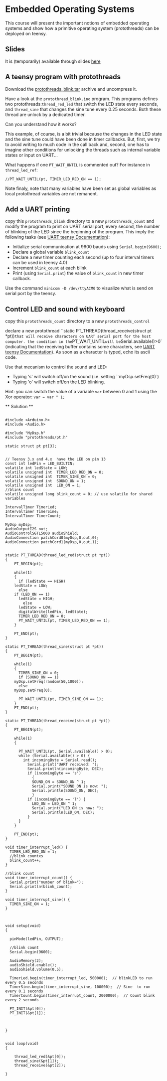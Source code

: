 # Embedded Operating Systems

This course will present the important notions of embedded operating systems and show how a primitive operating system (protothreads) can be deployed on teensy.

## Slides

It is (temporarily) available through sildes [here](os/img/cours_2_os.pdf)

## A teensy program with protothreads 
Download the [protothreads_blink.tar](os/img/protothreads_blink.tar) archive and uncompress it.

Have a look at the ``protothread_blink.ino`` program. This programs defines two protothreads:`thread_red_led` that switch the LED state every  seconds, and `thread_sine` that changes the sine tune every 0.25 seconds. Both these thread are unlock by a dedicated timer. 

Can you understand how it works? 

This example, of course, is a bit trivial because the changes in the LED state and the sine tune could have been done in timer callbacks. But, first,  we try to avoid writing to much code in the call back and, second, one has to imagine other conditions for unlocking the threads such as internal variable states or input on UART... 

 What happens if one ``PT_WAIT_UNTIL`` is commented out? For instance in ``thread_led_ref``:
 
 ``//PT_WAIT_UNTIL(pt, TIMER_LED_RED_ON == 1);``

Note finaly, note that many variables have been set as global variables as local protothread variables are not remanent.


## Add a UART printing 
copy this ``protothreads_blink`` directory to a new ``protothreads_count`` and modify the program to print on UART serial port, every second,   the number of blinking of the LED since the beginning of the program.  This imply the following tasks (see [UART teensy Documentation](https://www.pjrc.com/teensy/td_uart.html)):

- Initialize serial communication at 9600 bauds using `Serial.begin(9600);`
-  Declare a global variable `blink_count`
- Declare a new timer counting each second (up to four interval timers can be used in teensy 4.0)
- Increment `blink_count` at each blink
- Print (using `Serial.print`) the value of `blink_count` in new timer callback.
 
Use the command ``minicom -D /dev/ttyACM0`` to visualize what is send on serial port by the teensy. 

## Control LED and sound with keyboard
copy this ``protothreads_count`` directory to a new ``protothreads_control``

declare a new protothread ``static PT_THREAD(thread_receive(struct pt *pt))` that will receive characters on UART serial port for the host computer. the condition in the `PT_WAIT_UNTIL` will be `Serial.available()>0` (indicating that the receiving buffer contains some characters, see [UART teensy Documentation](https://www.pjrc.com/teensy/td_uart.html)). As soon as a character is typed, echo its ascii code. 

Use that mecanism to control the sound and LED:

- Typing 's' will switch off/on the sound (i.e. setting ``myDsp.setFreq(0)`) 
- Typing 'o' will switch off/on the LED blinking.

Hint: you can switch the value of a variable `var` between 0 and 1 using the Xor operator: `var = var ^ 1;`

** Solution **

```

#include <Arduino.h>
#include <Audio.h>

#include "MyDsp.h"
#include "protothreads/pt.h"

static struct pt pt[3];


// Teensy 3.x and 4.x  have the LED on pin 13
const int ledPin = LED_BUILTIN;
volatile int ledState = LOW;
volatile unsigned int  TIMER_LED_RED_ON = 0;
volatile unsigned int  TIMER_SINE_ON = 0;
volatile unsigned int  SOUND_ON = 1;
volatile unsigned int  LED_ON = 1;
//blink count
volatile unsigned long blink_count = 0; // use volatile for shared variables

IntervalTimer TimerLed;
IntervalTimer TimerSine;
IntervalTimer TimerCount;

MyDsp myDsp;
AudioOutputI2S out;
AudioControlSGTL5000 audioShield;
AudioConnection patchCord0(myDsp,0,out,0);
AudioConnection patchCord1(myDsp,0,out,1);


static PT_THREAD(thread_led_red(struct pt *pt))
{
    PT_BEGIN(pt);

    while(1)
    {
      if (ledState == HIGH)
	ledState = LOW;
      else 
	if (LED_ON == 1)
	  ledState = HIGH;
        else
	  ledState = LOW;
      digitalWrite(ledPin, ledState);
      TIMER_LED_RED_ON = 0;
      PT_WAIT_UNTIL(pt, TIMER_LED_RED_ON == 1);
    }

    PT_END(pt);
}

static PT_THREAD(thread_sine(struct pt *pt))
{
    PT_BEGIN(pt);

    while(1)
    {
      TIMER_SINE_ON = 0;
      if (SOUND_ON == 1)
	myDsp.setFreq(random(50,1000));
      else
	myDsp.setFreq(0);
      	
      PT_WAIT_UNTIL(pt, TIMER_SINE_ON == 1);
    }
    PT_END(pt);
}

static PT_THREAD(thread_receive(struct pt *pt))
{
    PT_BEGIN(pt);

    while(1)
    {

      PT_WAIT_UNTIL(pt, Serial.available() > 0);
      while (Serial.available() > 0) {
      	int incomingByte = Serial.read();
	      Serial.print("UART received: ");
	      Serial.println(incomingByte, DEC);
	      if (incomingByte == 's')
	        {
	        SOUND_ON = SOUND_ON ^ 1;
	        Serial.print("SOUND_ON is now: ");
	        Serial.println(SOUND_ON, DEC);
	        }
	      if (incomingByte == 'l') {
	        LED_ON = LED_ON ^ 1;
	        Serial.print("LED_ON is now: ");
	        Serial.println(LED_ON, DEC);
	      }
      }
    }

    PT_END(pt);
}

void timer_interrupt_led() {
  TIMER_LED_RED_ON = 1;
  //blink countxs
  blink_count++;
}

//blink count
void timer_interrupt_count() {
  Serial.print("number of blink=");
  Serial.println(blink_count);
}

void timer_interrupt_sine() {
  TIMER_SINE_ON = 1;
}



void setup(void)
{
 
  pinMode(ledPin, OUTPUT);

  //blink count
  Serial.begin(9600);

  AudioMemory(2);
  audioShield.enable();
  audioShield.volume(0.5);
  
  TimerLed.begin(timer_interrupt_led, 500000);  // blinkLED to run every 0.5 seconds
  TimerSine.begin(timer_interrupt_sine, 100000);  // Sine  to run every 0.1 seconds
  TimerCount.begin(timer_interrupt_count, 2000000);  // Count blink every 2 seconds

  PT_INIT(&pt[0]);
  PT_INIT(&pt[1]);

  

}


void loop(void)
{
 
    thread_led_red(&pt[0]);
    thread_sine(&pt[1]);
    thread_receive(&pt[2]);

}

```
